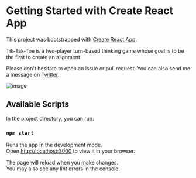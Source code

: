 # Getting Started with Create React App

This project was bootstrapped with [Create React App](https://github.com/facebook/create-react-app).

Tik-Tak-Toe is a two-player turn-based thinking game whose goal is to be the first to create an alignment

Please don't hesitate to open an issue or pull request. You can also send me a message on [Twitter](https://twitter.com/KhaoulaKhemiri).

![image](https://user-images.githubusercontent.com/99682033/161249796-2bc65a3b-242c-4899-9ba3-9a8450fc5a90.png)


## Available Scripts

In the project directory, you can run:

### `npm start`

Runs the app in the development mode.\
Open [http://localhost:3000](http://localhost:3000) to view it in your browser.

The page will reload when you make changes.\
You may also see any lint errors in the console.

